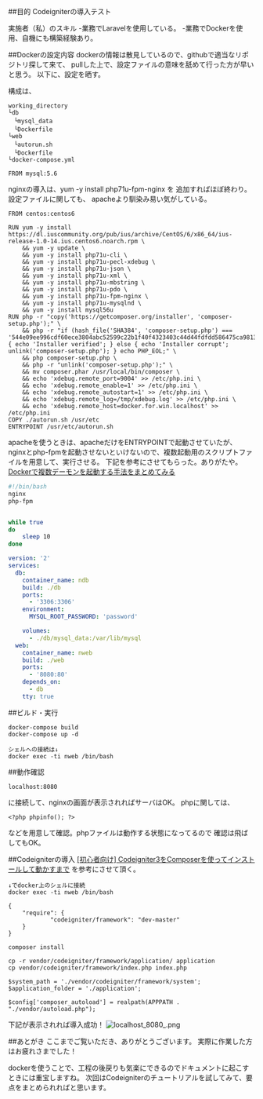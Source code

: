 ##目的
Codeigniterの導入テスト

実施者（私）のスキル
-業務でLaravelを使用している。
-業務でDockerを使用、自機にも構築経験あり。

##Dockerの設定内容
dockerの情報は散見しているので、githubで適当なリポジトリ探して来て、
pullした上で、設定ファイルの意味を舐めて行った方が早いと思う。
以下に、設定を晒す。

構成は、

```diff:構成は、
working_directory
└db
　└mysql_data
　└Dockerfile
└web
　└autorun.sh
　└Dockerfile
└docker-compose.yml
```

```dockerfile:db/Dokerfile
FROM mysql:5.6
```

nginxの導入は、yum -y install php71u-fpm-nginx を
追加すればほぼ終わり。設定ファイルに関しても、
apacheより馴染み易い気がしている。

```dockerfile:web/Dokerfile
FROM centos:centos6

RUN yum -y install https://dl.iuscommunity.org/pub/ius/archive/CentOS/6/x86_64/ius-release-1.0-14.ius.centos6.noarch.rpm \
    && yum -y update \
    && yum -y install php71u-cli \
    && yum -y install php71u-pecl-xdebug \
    && yum -y install php71u-json \
    && yum -y install php71u-xml \
    && yum -y install php71u-mbstring \
    && yum -y install php71u-pdo \
    && yum -y install php71u-fpm-nginx \
    && yum -y install php71u-mysqlnd \
    && yum -y install mysql56u
RUN php -r "copy('https://getcomposer.org/installer', 'composer-setup.php');" \
    && php -r "if (hash_file('SHA384', 'composer-setup.php') === '544e09ee996cdf60ece3804abc52599c22b1f40f4323403c44d44fdfdd586475ca9813a858088ffbc1f233e9b180f061') { echo 'Installer verified'; } else { echo 'Installer corrupt'; unlink('composer-setup.php'); } echo PHP_EOL;" \
    && php composer-setup.php \
    && php -r "unlink('composer-setup.php');" \
    && mv composer.phar /usr/local/bin/composer \
    && echo 'xdebug.remote_port=9004' >> /etc/php.ini \
    && echo 'xdebug.remote_enable=1' >> /etc/php.ini \
    && echo 'xdebug.remote_autostart=1' >> /etc/php.ini \
    && echo 'xdebug.remote_log=/tmp/xdebug.log' >> /etc/php.ini \
    && echo 'xdebug.remote_host=docker.for.win.localhost' >> /etc/php.ini 
COPY ./autorun.sh /usr/etc
ENTRYPOINT /usr/etc/autorun.sh
```

apacheを使うときは、apacheだけをENTRYPOINTで起動させていたが、
nginxとphp-fpmを起動させないといけないので、複数起動用のスクリプトファイルを用意して、実行させる。
下記を参考にさせてもらった。ありがたや。
[Dockerで複数デーモンを起動する手法をまとめてみる](https://www.hilotech.jp/blog/it/290)

```sh:/web/autorun.sh
#!/bin/bash
nginx
php-fpm


while true
do
    sleep 10
done
```

```docker:docker-compose.yml
version: '2'
services:
  db:
    container_name: ndb
    build: ./db
    ports:
      - '3306:3306'
    environment:
      MYSQL_ROOT_PASSWORD: 'password'

    volumes:
      - ./db/mysql_data:/var/lib/mysql
  web:
    container_name: nweb
    build: ./web
    ports:
      - '8080:80'
    depends_on:
      - db
    tty: true
```

##ビルド・実行

```bash:ビルド・実行方法
docker-compose build
docker-compose up -d

シェルへの接続は↓
docker exec -ti nweb /bin/bash
```

##動作確認

```bash:ブラウザで
localhost:8080
```
に接続して、nginxの画面が表示されればサーバはOK。
phpに関しては、

```php:index.php
<?php phpinfo(); ?>
```
などを用意して確認。phpファイルは動作する状態になってるので
確認は飛ばしてもOK。

##Codeigniterの導入
[[初心者向け] Codeigniter3をComposerを使ってインストールして動かすまで](https://rdlabo.jp/codeigniter-302.php)
を参考にさせて頂く。

```bash:dockerのシェル上で作業を行う
↓でdocker上のシェルに接続
docker exec -ti nweb /bin/bash
```

```bash:/usr/share/nginx/html内にcomposer.jsonを作成
{
    "require": {
            "codeigniter/framework": "dev-master"
    }
}
```

```bash:以下コマンドを実行
composer install
```

```bash:フォルダ・ファイルをコピー
cp -r vendor/codeigniter/framework/application/ application
cp vendor/codeigniter/framework/index.php index.php
```

```bash:index.phpを下記に修正
$system_path = './vendor/codeigniter/framework/system';
$application_folder = './application';
```

```bash:./application/config/config.phpを下記に修正
$config['composer_autoload'] = realpath(APPPATH . "./vendor/autoload.php");
```

下記が表示されれば導入成功！
![localhost_8080_.png](https://qiita-image-store.s3.amazonaws.com/0/176756/5b96c5fc-b215-746e-7ade-33f6e84a47ae.png)

##あとがき
ここまでご覧いただき、ありがとうございます。
実際に作業した方はお疲れさまでした！

dockerを使うことで、工程の後戻りも気楽にできるのでドキュメントに起こすときには重宝しますね。
次回はCodeigniterのチュートリアルを試してみて、要点をまとめられればと思います。

